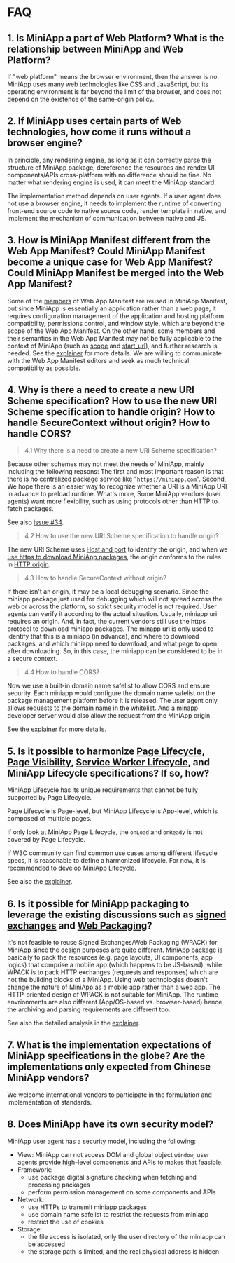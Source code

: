 # FAQ

## 1. Is MiniApp a part of Web Platform? What is the relationship between MiniApp and Web Platform?

If "web platform" means the browser environment, then the answer is no. MiniApp uses many web technologies like CSS and JavaScript, but its operating environment is far beyond the limit of the browser, and does not depend on the existence of the same-origin policy.

## 2. If MiniApp uses certain parts of Web technologies, how come it runs without a browser engine?

In principle, any rendering engine, as long as it can correctly parse the structure of MiniApp package, dereference the resources and render UI components/APIs cross-platform with no difference should be fine. No matter what rendering engine is used, it can meet the MiniApp standard.

The implementation method depends on user agents. If a user agent does not use a browser engine, it needs to implement the runtime of converting front-end source code to native source code, render template in native, and implement the mechanism of communication between native and JS.

## 3. How is MiniApp Manifest different from the Web App Manifest? Could MiniApp Manifest become a unique case for Web App Manifest? Could MiniApp Manifest be merged into the Web App Manifest?

Some of the [members](https://www.w3.org/TR/appmanifest/#webappmanifest-dictionary) of Web App Manifest are reused in MiniApp Manifest, but since MiniApp is essentially an application rather than a web page, it requires configuration management of the application and hosting platform compatibility, permissions control, and window style, which are beyond the scope of the Web App Manifest. On the other hand, some members and their semantics in the Web App Manifest may not be fully applicable to the context of MiniApp (such as [scope](https://www.w3.org/TR/appmanifest/#scope-member) and [start_url](https://www.w3.org/TR/appmanifest/#start_url-member)), and further research is needed. See the [explainer](https://github.com/w3c/miniapp/blob/gh-pages/specs/manifest/docs/explainer.md) for more details. We are willing to communicate with the Web App Manifest editors and seek as much technical compatibility as possible.

## 4. Why is there a need to create a new URI Scheme specification? How to use the new URI Scheme specification to handle origin? How to handle SecureContext without origin? How to handle CORS?

> 4.1 Why there is a need to create a new URI Scheme specification?

Because other schemes may not meet the needs of MiniApp, mainly including the following reasons:
The first and most important reason is that there is no centralized package service like "`https://miniapp.com`".
Second, We hope there is an easier way to recognize whether a URI is a MiniApp URI in advance to preload runtime.
What's more, Some MiniApp vendors (user agents) want more flexibility, such as using protocols other than HTTP to fetch packages.

See also [issue #34](https://github.com/w3c/miniapp/issues/34).

> 4.2 How to use the new URI Scheme specification to handle origin?

The new URI Scheme uses [Host and port](https://w3c.github.io/miniapp/specs/uri/#host-and-port-host-port) to identify the origin, and when we [use https to download MiniApp packages](https://w3c.github.io/miniapp/specs/uri/#https), the origin conforms to the rules in [HTTP origin](https://tools.ietf.org/html/rfc6454#section-7).

> 4.3 How to handle SecureContext without origin?

 If there isn't an origin, it may be a local debugging scenario. Since the miniapp package just used for debugging which will not spread across the web or across the platform, so strict security model is not required. User agents can verify it according to the actual situation.
Usually, miniapp uri requires an origin.
And, in fact, the current vendors still use the https protocol to download miniapp packages. The minapp uri is only used to identify that this is a miniapp (in advance), and where to download packages, and which miniapp need to download, and what page to open after downloading. So, in this case, the miniapp can be considered to be in a secure context.

> 4.4 How to handle CORS?

Now we use a built-in domain name safelist to allow CORS and ensure security. Each miniapp would configure the domain name safelist on the package management platform before it is released.
The user agent only allows requests to the domain name in the whitelist. And a minapp developer server would also allow the request from the MiniApp origin.

See the [explainer](https://github.com/w3c/miniapp/blob/gh-pages/specs/uri/docs/explainer.md) for more details.

## 5. Is it possible to harmonize [Page Lifecycle](https://wicg.github.io/page-lifecycle/), [Page Visibility](https://w3c.github.io/page-visibility/), [Service Worker Lifecycle](https://developers.google.com/web/fundamentals/primers/service-workers/lifecycle), and MiniApp Lifecycle specifications? If so, how?

MiniApp Lifecycle has its unique requirements that cannot be fully supported by Page Lifecycle.

Page Lifecycle is Page-level, but MiniApp Lifecycle is App-level, which is composed of multiple pages.

If only look at MiniApp Page Lifecycle, the `onLoad` and `onReady` is not covered by Page Lifecycle.

If W3C community can find common use cases among different lifecycle specs, it is reasonable to define a harmonized lifecycle. For now, it is recommended to develop MiniApp Lifecycle.

See also the [explainer](https://github.com/w3c/miniapp/blob/gh-pages/specs/lifecycle/docs/explainer.md).

## 6. Is it possible for MiniApp packaging to leverage the existing discussions such as [signed exchanges](https://wicg.github.io/webpackage/draft-yasskin-http-origin-signed-responses.html) and [Web Packaging](https://www.w3.org/TR/2015/WD-web-packaging-20150115/)?

It's not feasible to reuse Signed Exchanges/Web Packaging (WPACK) for MiniApp since the design purposes are quite different. MiniApp package is basically to pack the resources (e.g. page layouts, UI components, app logics) that comprise a mobile app (which happens to be JS-based), while WPACK is to pack HTTP exchanges (requrests and responses) which are not the building blocks of a MiniApp. Using web technologies doesn't change the nature of MiniApp as a mobile app rather than a web app. The HTTP-oriented design of WPACK is not suitable for MiniApp. The runtime envrionments are also different (App/OS-based vs. browser-based) hence the archiving and parsing requirements are different too.

See also the detailed analysis in the [explainer](https://github.com/w3c/miniapp/blob/gh-pages/specs/packaging/docs/explainer.md).

## 7. What is the implementation expectations of MiniApp specifications in the globe? Are the implementations only expected from Chinese MiniApp vendors?

We welcome international vendors to participate in the formulation and implementation of standards.

## 8. Does MiniApp have its own security model?

MiniApp user agent has a security model, including the following:

- View: MiniApp can not access DOM and global object `window`, user agents provide high-level components and APIs to makes that feasible.
- Framework:
  - use package digital signature checking when fetching and processing packages
  - perform permission management on some components and APIs
- Network:
  - use HTTPs to transmit miniapp packages
  - use domain name safelist to restrict the requests from miniapp
  - restrict the use of cookies
- Storage:
  - the file access is isolated, only the user directory of the miniapp can be accessed
  - the storage path is limited, and the real physical address is hidden
